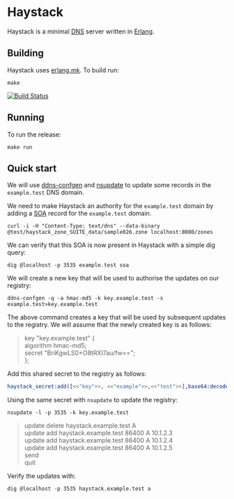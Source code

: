 # Haystack

Haystack is a minimal
[DNS](https://en.wikipedia.org/wiki/Domain_Name_System) server written
in [Erlang](http://erlang.org).

## Building

Haystack uses [erlang.mk](https://github.com/ninenines/erlang.mk). To build run:

```
make
```

[![Build Status](https://travis-ci.org/shortishly/haystack.svg)](https://travis-ci.org/shortishly/haystack)

## Running

To run the release:

```
make run
```

## Quick start

We will use
[ddns-confgen](http://ftp.isc.org/isc/bind9/9.9.0rc1/bind-9.9.0rc1/bin/confgen/ddns-confgen.html)
and [nsupdate](https://en.wikipedia.org/wiki/Nsupdate) to update some
records in the `example.test` DNS domain.

We need to make Haystack an authority for the `example.test` domain by
adding a
[SOA](https://en.wikipedia.org/wiki/List_of_DNS_record_types#SOA)
record for the `example.test` domain.

```
curl -i -H "Content-Type: text/dns" --data-binary @test/haystack_zone_SUITE_data/sample026.zone localhost:8080/zones
```

We can verify that this SOA is now present in Haystack with a simple dig query:

```shell
dig @localhost -p 3535 example.test soa
```

We will create a new key that will be used to authorise the
updates on our registry:

```shell
ddns-confgen -q -a hmac-md5 -k key.example.test -s example.test>key.example.test
```

The above command creates a key that will be used by subsequent
updates to the registry. We will assume that the newly created key is
as follows:

> key "key.example.test" {<br />
>	algorithm hmac-md5;<br />
>	secret "BriKgwLS0+O8tRXI7au/fw==";<br />
>};<br />

Add this shared secret to the registry as follows:

```erlang
haystack_secret:add([<<"key">>, <<"example">>,<<"test">>],base64:decode("BriKgwLS0+O8tRXI7au/fw==")).
```

Using the same secret with `nsupdate` to update the registry:

```shell
nsupdate -l -p 3535 -k key.example.test
```
> update delete haystack.example.test A<br />
> update add haystack.example.test 86400 A 10.1.2.3<br />
> update add haystack.example.test 86400 A 10.1.2.4<br />
> update add haystack.example.test 86400 A 10.1.2.5<br />
> send<br />
> quit<br />

Verify the updates with:

```shell
dig @localhost -p 3535 haystack.example.test a
```
